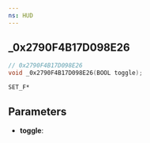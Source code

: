 ```yaml
---
ns: HUD
---
```

## _0x2790F4B17D098E26

```c
// 0x2790F4B17D098E26
void _0x2790F4B17D098E26(BOOL toggle);
```

```
SET_F*
```

## Parameters
* **toggle**: 

